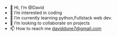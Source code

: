 - 👋 Hi, I’m @David
- 👀 I’m interested in coding
- 🌱 I’m currently learning python,Fullstack web dev.
- 💞️ I’m looking to collaborate on projects
- 📫 How to reach me daviddune7@gmail.com

<!---
Davis-Jonz/Davis-Jonz is a ✨ special ✨ repository because its `README.md` (this file) appears on your GitHub profile.
You can click the Preview link to take a look at your changes.
--->
